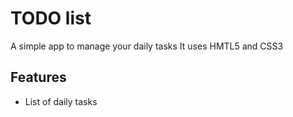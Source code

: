 # TODO list
A simple app to manage your daily tasks
It uses HMTL5 and CSS3

## Features
* List of daily tasks